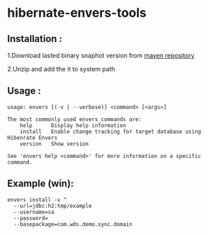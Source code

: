 # hibernate-envers-tools

## Installation :

1.Download lasted binary snaphot version from [maven repository](https://github.com/hydra1983/hibernate-envers-tools/tree/mvn-repo/snapshots/com/wds/tools/hibernate-envers-tools/3.6.10-SNAPSHOT)

2.Unzip and add the it to system path

## Usage :

```shell
usage: envers [(-v | --verbose)] <command> [<args>]

The most commonly used envers commands are:
    help      Display help information
    install   Enable change tracking for target database using Hibenrate Envers
    version   Show version

See 'envers help <command>' for more information on a specific command.

```

## Example (win):

```shell
envers install -v ^
  --url=jdbc:h2:tmp/example
  --username=sa
  --password=
  --basepackage=com.wds.demo.sync.domain
```
